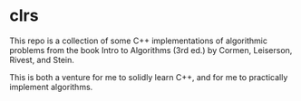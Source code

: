 clrs
====

This repo is a collection of some C++ implementations of algorithmic problems from the book Intro to Algorithms (3rd ed.) by Cormen, Leiserson, Rivest, and Stein.

This is both a venture for me to solidly learn C++, and for me to practically implement algorithms.

